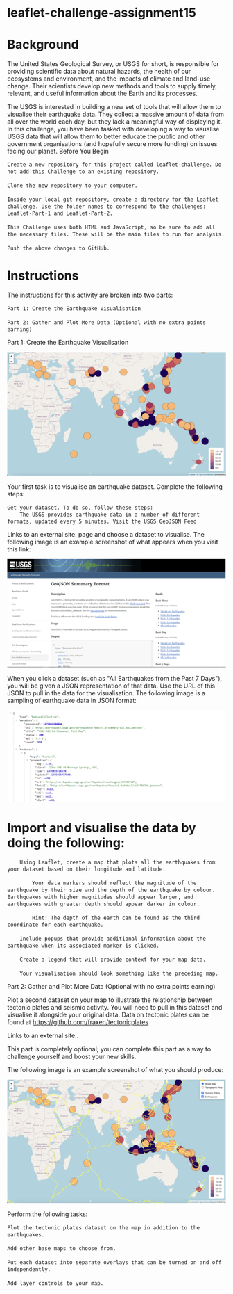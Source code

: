 # leaflet-challenge-assignment15
# Background

The United States Geological Survey, or USGS for short, is responsible for providing scientific data about natural hazards, the health of our ecosystems and environment, and the impacts of climate and land-use change. Their scientists develop new methods and tools to supply timely, relevant, and useful information about the Earth and its processes.

The USGS is interested in building a new set of tools that will allow them to visualise their earthquake data. They collect a massive amount of data from all over the world each day, but they lack a meaningful way of displaying it. In this challenge, you have been tasked with developing a way to visualise USGS data that will allow them to better educate the public and other government organisations (and hopefully secure more funding) on issues facing our planet.
Before You Begin

    Create a new repository for this project called leaflet-challenge. Do not add this Challenge to an existing repository.

    Clone the new repository to your computer.

    Inside your local git repository, create a directory for the Leaflet challenge. Use the folder names to correspond to the challenges: Leaflet-Part-1 and Leaflet-Part-2.

    This Challenge uses both HTML and JavaScript, so be sure to add all the necessary files. These will be the main files to run for analysis.

    Push the above changes to GitHub.


# Instructions

The instructions for this activity are broken into two parts:

    Part 1: Create the Earthquake Visualisation

    Part 2: Gather and Plot More Data (Optional with no extra points earning)

Part 1: Create the Earthquake Visualisation

![Alt text](2-BasicMap.png)

Your first task is to visualise an earthquake dataset. Complete the following steps:

    Get your dataset. To do so, follow these steps:
        The USGS provides earthquake data in a number of different formats, updated every 5 minutes. Visit the USGS GeoJSON Feed 

Links to an external site. page and choose a dataset to visualise. The following image is an example screenshot of what appears when you visit this link:

![Alt text](3-Data.png)

When you click a dataset (such as "All Earthquakes from the Past 7 Days"), you will be given a JSON representation of that data. Use the URL of this JSON to pull in the data for the visualisation. The following image is a sampling of earthquake data in JSON format:

![Alt text](4-JSON.png)



# Import and visualise the data by doing the following:

        Using Leaflet, create a map that plots all the earthquakes from your dataset based on their longitude and latitude.

            Your data markers should reflect the magnitude of the earthquake by their size and the depth of the earthquake by colour. Earthquakes with higher magnitudes should appear larger, and earthquakes with greater depth should appear darker in colour.

            Hint: The depth of the earth can be found as the third coordinate for each earthquake.

        Include popups that provide additional information about the earthquake when its associated marker is clicked.

        Create a legend that will provide context for your map data.

        Your visualisation should look something like the preceding map.

Part 2: Gather and Plot More Data (Optional with no extra points earning)

Plot a second dataset on your map to illustrate the relationship between tectonic plates and seismic activity. You will need to pull in this dataset and visualise it alongside your original data. Data on tectonic plates can be found at https://github.com/fraxen/tectonicplates

Links to an external site..

This part is completely optional; you can complete this part as a way to challenge yourself and boost your new skills.

The following image is an example screenshot of what you should produce:

![Alt text](5-Advanced.png)

Perform the following tasks:

    Plot the tectonic plates dataset on the map in addition to the earthquakes.

    Add other base maps to choose from.

    Put each dataset into separate overlays that can be turned on and off independently.

    Add layer controls to your map.

